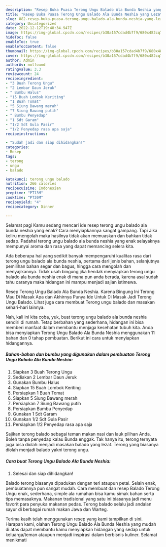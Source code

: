 ```yaml
---
description: "Resep Buka Puasa Terong Ungu Balado Ala Bunda Neshia yang Lezat "
title: "Resep Buka Puasa Terong Ungu Balado Ala Bunda Neshia yang Lezat "
slug: 882-resep-buka-puasa-terong-ungu-balado-ala-bunda-neshia-yang-lezat
category: Uncategorized
date: 2022-12-12T19:48:34.947Z
image: https://img-global.cpcdn.com/recipes/b30a157cdad4b7f9/680x482cq70/terong-ungu-balado-ala-bunda-neshia-foto-resep-utama.jpg
hideToc: false
enableToc: true
enableTocContent: false
thumbnail: https://img-global.cpcdn.com/recipes/b30a157cdad4b7f9/680x482cq70/terong-ungu-balado-ala-bunda-neshia-foto-resep-utama.jpg
cover: https://img-global.cpcdn.com/recipes/b30a157cdad4b7f9/680x482cq70/terong-ungu-balado-ala-bunda-neshia-foto-resep-utama.jpg
author: Admin
authorAv: notfound
ratingvalue: 3.3
reviewcount: 24
recipeingredient:
- "3 Buah Terong Ungu"
- "2 Lembar Daun Jeruk"
- " Bumbu Halus"
- "15 Buah Lombok Keriting"
- "1 Buah Tomat"
- "5 Siung Bawang merah"
- "7 Siung Bawang putih"
- " Bumbu Penyedap"
- "1 Sdt Garam"
- "1/2 Sdt Gula Pasir"
- "1/2 Penyedap rasa apa saja"
recipeinstructions:

- "Sudah jadi dan siap dihidangkan!"
categories:
- Resep
tags:
- terong
- ungu
- balado

katakunci: terong ungu balado 
nutrition: 266 calories
recipecuisine: Indonesian
preptime: "PT13M"
cooktime: "PT30M"
recipeyield: "4"
recipecategory: Dinner

---
```



Selamat pagi Kamu sedang mencari ide resep terong ungu balado ala bunda neshia yang enak? Cara menyiapkannya sangat gampang. Tapi Jika keliru mengolah maka hasilnya tidak akan memuaskan dan bahkan tidak sedap. Padahal terong ungu balado ala bunda neshia yang enak selayaknya mempunyai aroma dan rasa yang dapat memancing selera kita.


Ada beberapa hal yang sedikit banyak mempengaruhi kualitas rasa dari terong ungu balado ala bunda neshia, pertama dari jenis bahan, selanjutnya pemilihan bahan segar dan bagus, hingga cara mengolah dan menyajikannya. Tidak usah bingung jika hendak menyiapkan terong ungu balado ala bunda neshia enak di mana pun anda berada, karena asal sudah tahu caranya maka hidangan ini mampu menjadi sajian istimewa.

Resep Terong Ungu Balado Ala Bunda Neshia. Karena Bingung Ini Terong Mau Di Masak Apa dan Akhirnya Punya Ide Untuk Di Masak Jadi Terong Ungu Balado. Lihat juga cara membuat Terong ungu balado dan masakan sehari-hari lainnya.


Nah, kali ini kita coba, yuk, buat terong ungu balado ala bunda neshia sendiri di rumah. Tetap berbahan yang sederhana, hidangan ini bisa memberi manfaat dalam membantu menjaga kesehatan tubuh kita. Anda bisa menyiapkan Terong Ungu Balado Ala Bunda Neshia menggunakan 11 bahan dan 0 tahap pembuatan. Berikut ini cara untuk menyiapkan hidangannya.

<!--inarticleads1-->

##### Bahan-bahan dan bumbu yang digunakan dalam pembuatan Terong Ungu Balado Ala Bunda Neshia:

1. Siapkan 3 Buah Terong Ungu
1. Sediakan 2 Lembar Daun Jeruk
1. Gunakan  Bumbu Halus
1. Siapkan 15 Buah Lombok Keriting
1. Persiapkan 1 Buah Tomat
1. Siapkan 5 Siung Bawang merah
1. Persiapkan 7 Siung Bawang putih
1. Persiapkan  Bumbu Penyedap
1. Gunakan 1 Sdt Garam
1. Gunakan 1/2 Sdt Gula Pasir
1. Persiapkan 1/2 Penyedap rasa apa saja


Sajikan terong balado sebagai teman makan nasi dan lauk pilihan Anda. Boleh tanpa penyedap kalau Bunda enggak. Tak hanya itu, terong ternyata juga bisa diolah menjadi masakan balado yang lezat. Terong yang biasanya diolah menjadi balado yakni terong ungu. 

<!--inarticleads2-->

##### Cara buat Terong Ungu Balado Ala Bunda Neshia:


1. Selesai dan siap dihidangkan!

Balado terong biasanya dipadukan dengan teri ataupun petai. Selain enak, pembuatannya pun sangat mudah. Cara membuat dan resep Balado Terong Ungu enak, sederhana, simple ala rumahan bisa kamu simak bahan serta tips memasaknya. Makanan tradisional yang satu ini biasanya jadi menu favorit para penyuka makanan pedas. Terong balado selalu jadi andalan sayur di berbagai rumah makan Jawa dan Warteg. 

Terima kasih telah menggunakan resep yang kami tampilkan di sini. Harapan kami, olahan Terong Ungu Balado Ala Bunda Neshia yang mudah di atas dapat membantu kamu menyiapkan hidangan yang sedap untuk keluarga/teman ataupun menjadi inspirasi dalam berbisnis kuliner. Selamat menikmati
